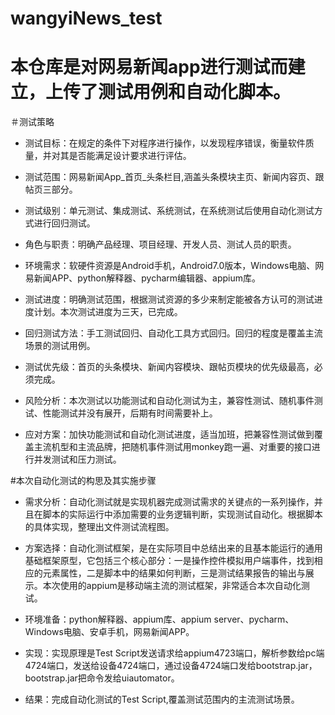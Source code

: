 # wangyiNews_test
本仓库是对网易新闻app进行测试而建立，上传了测试用例和自动化脚本。
====

＃测试策略

* 测试目标：在规定的条件下对程序进行操作，以发现程序错误，衡量软件质量，并对其是否能满足设计要求进行评估。

* 测试范围：网易新闻App_首页_头条栏目,涵盖头条模块主页、新闻内容页、跟帖页三部分。

* 测试级别：单元测试、集成测试、系统测试，在系统测试后使用自动化测试方式进行回归测试。

* 角色与职责：明确产品经理、项目经理、开发人员、测试人员的职责。

* 环境需求：软硬件资源是Android手机，Android7.0版本，Windows电脑、网易新闻APP、python解释器、pycharm编辑器、appium库。

* 测试进度：明确测试范围，根据测试资源的多少来制定能被各方认可的测试进度计划。本次测试进度为三天，已完成。

* 回归测试方法：手工测试回归、自动化工具方式回归。回归的程度是覆盖主流场景的测试用例。

* 测试优先级：首页的头条模块、新闻内容模块、跟帖页模块的优先级最高，必须完成。

* 风险分析：本次测试以功能测试和自动化测试为主，兼容性测试、随机事件测试、性能测试并没有展开，后期有时间需要补上。

* 应对方案：加快功能测试和自动化测试进度，适当加班，把兼容性测试做到覆盖主流机型和主流品牌，把随机事件测试用monkey跑一遍、对重要的接口进行并发测试和压力测试。


#本次自动化测试的构思及其实施步骤


* 需求分析：自动化测试就是实现机器完成测试需求的关键点的一系列操作，并且在脚本的实际运行中添加需要的业务逻辑判断，实现测试自动化。根据脚本的具体实现，整理出文件测试流程图。

* 方案选择：自动化测试框架，是在实际项目中总结出来的且基本能运行的通用基础框架原型，它包括三个核心部分：一是操作控件模拟用户端事件，找到相应的元素属性，二是脚本中的结果如何判断，三是测试结果报告的输出与展示。本次使用的appium是移动端主流的测试框架，非常适合本次自动化测试。

* 环境准备：python解释器、appium库、appium server、pycharm、Windows电脑、安卓手机，网易新闻APP。

* 实现：实现原理是Test Script发送请求给appium4723端口，解析参数给pc端4724端口，发送给设备4724端口，通过设备4724端口发给bootstrap.jar，bootstrap.jar把命令发给uiautomator。

* 结果：完成自动化测试的Test Script,覆盖测试范围内的主流测试场景。
